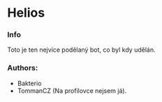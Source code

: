 # Helios   
### Info
Toto je ten nejvíce podělaný bot, co byl kdy udělán.
### Authors:
- Bakterio
- TommanCZ (Na profilovce nejsem já).